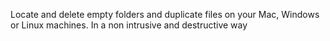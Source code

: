 Locate and delete empty folders and duplicate files on your Mac, Windows or Linux machines. In a non intrusive and destructive way